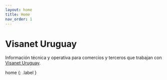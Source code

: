 ```yaml
---
layout: home
title: Home
nav_order: 1
---
```

# Visanet Uruguay

Información técnica y operativa para comercios y terceros que trabajan con [Visanet Uruguay](https://www.visanet.com.uy/).

home
{: .label }
